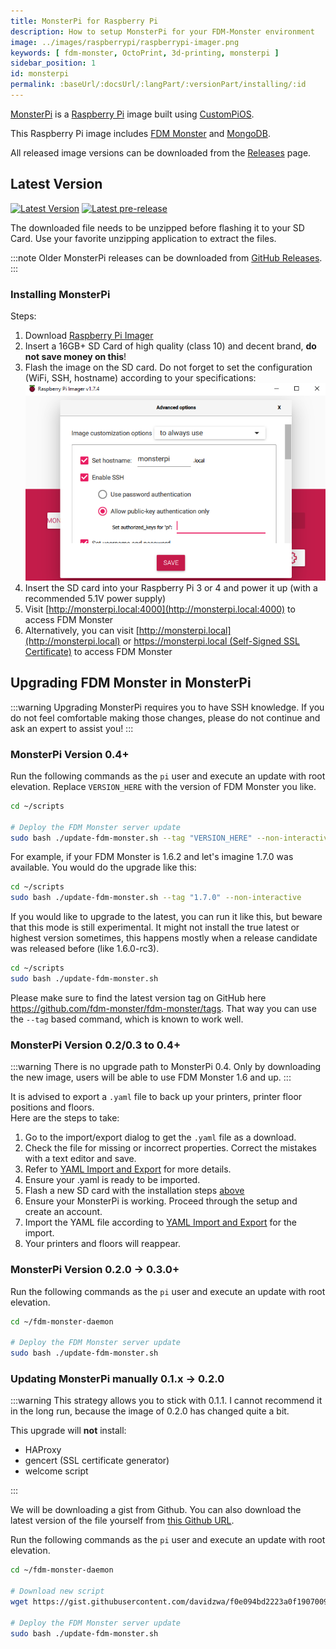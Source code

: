 ```yaml
---
title: MonsterPi for Raspberry Pi
description: How to setup MonsterPi for your FDM-Monster environment
image: ../images/raspberrypi/raspberrypi-imager.png
keywords: [ fdm-monster, OctoPrint, 3d-printing, monsterpi ]
sidebar_position: 1
id: monsterpi
permalink: :baseUrl/:docsUrl/:langPart/:versionPart/installing/:id
---
```


[MonsterPi](https://github.com/fdm-monster/MonsterPi) is a [Raspberry Pi](https://www.raspberrypi.org/) image built
using [CustomPiOS](https://github.com/guysoft/CustomPiOS).

This Raspberry Pi image includes [FDM Monster](https://fdm-monster.net/) and [MongoDB](https://www.mongodb.com/).

All released image versions can be downloaded from the [Releases](https://github.com/fdm-monster/MonsterPi/releases)
page.

## Latest Version

[![Latest Version](https://img.shields.io/github/v/release/fdm-monster/monsterpi.svg?color=d52828&label=stable)](https://github.com/fdm-monster/monsterpi/releases/latest) [![Latest pre-release](https://img.shields.io/github/v/release/fdm-monster/monsterpi?include_prereleases&color=d52828&label=pre-release)](https://github.com/fdm-monster/MonsterPi/releases)

The downloaded file needs to be unzipped before flashing it to your SD Card. Use your favorite unzipping application to
extract the files.

:::note
Older MonsterPi releases can be downloaded from [GitHub Releases](https://github.com/fdm-monster/MonsterPi/releases).
:::

### Installing MonsterPi

Steps:

1) Download [Raspberry Pi Imager](https://www.raspberrypi.com/software/)
1) Insert a 16GB+ SD Card of high quality (class 10) and decent brand, **do not save money on this**!
1) Flash the image on the SD card. Do not forget to set the configuration (WiFi, SSH, hostname) according to your
   specifications: ![Screenshot of Raspberry Pi Imager advanced options](../images/raspberrypi/raspberrypi-imager.png)
1) Insert the SD card into your Raspberry Pi 3 or 4 and power it up (with a recommended 5.1V power supply)
1) Visit [http://monsterpi.local:4000](http://monsterpi.local:4000) to access FDM Monster
1) Alternatively, you can visit [http://monsterpi.local](http://monsterpi.local)
   or [https://monsterpi.local (Self-Signed SSL Certificate)](https://monsterpi.local) to access FDM Monster

## Upgrading FDM Monster in MonsterPi

:::warning
Upgrading MonsterPi requires you to have SSH knowledge. If you do not feel comfortable making those changes, please do
not continue and ask an expert to assist you!
:::

### MonsterPi Version 0.4+

Run the following commands as the `pi` user and execute an update with root elevation.
Replace `VERSION_HERE` with the version of FDM Monster you like. 

```bash
cd ~/scripts

# Deploy the FDM Monster server update
sudo bash ./update-fdm-monster.sh --tag "VERSION_HERE" --non-interactive
```

For example, if your FDM Monster is 1.6.2 and let's imagine 1.7.0 was available.
You would do the upgrade like this:

```bash
cd ~/scripts
sudo bash ./update-fdm-monster.sh --tag "1.7.0" --non-interactive
```

If you would like to upgrade to the latest, you can run it like this, but beware that this mode is still
experimental. It might not install the true latest or highest version sometimes, this happens mostly when a release candidate was released before (like 1.6.0-rc3).

```bash
cd ~/scripts
sudo bash ./update-fdm-monster.sh
```

Please make sure to find the latest version tag on GitHub here https://github.com/fdm-monster/fdm-monster/tags.
That way you can use the `--tag` based command, which is known to work well.

### MonsterPi Version 0.2/0.3 to 0.4+

:::warning
There is no upgrade path to MonsterPi 0.4. Only by downloading the new image, users will be able to use FDM Monster 1.6 and up.
:::

It is advised to export a `.yaml` file to back up your printers, printer floor positions and floors.  
Here are the steps to take:
1) Go to the import/export dialog to get the `.yaml` file as a download.
1) Check the file for missing or incorrect properties. Correct the mistakes with a text editor and save.
1) Refer to [YAML Import and Export](../2_configuration/yaml_import_export.md) for more details.
1) Ensure your .yaml is ready to be imported.
1) Flash a new SD card with the installation steps [above](#installing-monsterpi)
1) Ensure your MonsterPi is working. Proceed through the setup and create an account.
1) Import the YAML file according to [YAML Import and Export](../2_configuration/yaml_import_export.md#user-interface) for the import.
1) Your printers and floors will reappear.

### MonsterPi Version 0.2.0 -> 0.3.0+

Run the following commands as the `pi` user and execute an update with root elevation.

```bash
cd ~/fdm-monster-daemon

# Deploy the FDM Monster server update
sudo bash ./update-fdm-monster.sh 
```

### Updating MonsterPi manually 0.1.x -> 0.2.0

:::warning
This strategy allows you to stick with 0.1.1. I cannot recommend it in the long run, because the image of 0.2.0
has changed quite a bit.

This upgrade will **not** install:

- HAProxy
- gencert (SSL certificate generator)
- welcome script

:::

We will be downloading a gist from Github. You can also download the latest version of the file yourself
from [this Github URL](https://github.com/fdm-monster/MonsterPi/blob/main/src/modules/monsterpi/filesystem/home/pi/fdm-monster-daemon/update-fdm-monster.sh).

Run the following commands as the `pi` user and execute an update with root elevation.

```bash
cd ~/fdm-monster-daemon

# Download new script
wget https://gist.githubusercontent.com/davidzwa/f0e094bd2223a0f1907009d576ad0b77/raw/4cf65be675dc09439873d504acf25abd32cda9c3/update-fdm-monster.sh -O ~/fdm-monster-daemon/update-fdm-monster.sh

# Deploy the FDM Monster server update
sudo bash ./update-fdm-monster.sh 
```
